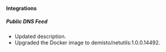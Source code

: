 
#### Integrations
##### Public DNS Feed
- Updated description.
- Upgraded the Docker image to demisto/netutils:1.0.0.14492.
